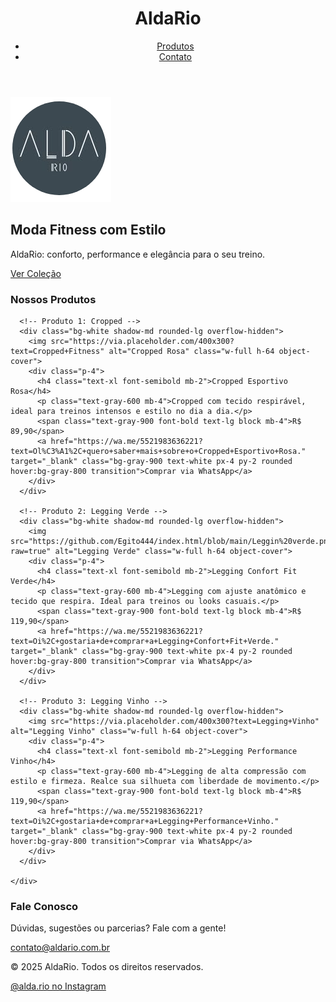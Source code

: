 <!DOCTYPE html>
<html lang="pt-br">
<head>
  <meta charset="UTF-8" />
  <meta name="viewport" content="width=device-width, initial-scale=1.0" />
  <title>AldaRio - Moda Fitness Feminina</title>
  <script src="https://cdn.tailwindcss.com"></script>
</head>
<body class="bg-gray-50 text-gray-800">

  <!-- Cabeçalho -->
  <header class="bg-gray-900 text-white p-6">
    <div class="max-w-7xl mx-auto flex justify-between items-center">
      <h1 class="text-2xl font-bold">AldaRio</h1>
      <nav>
        <ul class="flex gap-6 text-lg">
          <li><a href="#produtos" class="hover:underline">Produtos</a></li>
          <li><a href="#contato" class="hover:underline">Contato</a></li>
        </ul>
      </nav>
    </div>
  </header>

  <!-- Banner com logo -->
  <section class="bg-gray-900 text-white text-center py-16">
    <div class="flex flex-col items-center justify-center">
      <img src="https://github.com/Egito444/index.html/blob/main/Logo%20Alda.png?raw=true" alt="Logo AldaRio" class="w-32 h-32 mb-6 rounded-full">
      <h2 class="text-4xl font-bold mb-4">Moda Fitness com Estilo</h2>
      <p class="text-lg text-gray-300 mb-6">AldaRio: conforto, performance e elegância para o seu treino.</p>
      <a href="#produtos" class="bg-white text-gray-900 px-6 py-3 rounded-full text-lg font-semibold hover:bg-gray-200 transition">Ver Coleção</a>
    </div>
  </section>

  <!-- Produtos -->
  <section id="produtos" class="max-w-7xl mx-auto py-16 px-4">
    <h3 class="text-3xl font-bold text-center mb-12">Nossos Produtos</h3>
    <div class="grid md:grid-cols-3 gap-8">
      
      <!-- Produto 1: Cropped -->
      <div class="bg-white shadow-md rounded-lg overflow-hidden">
        <img src="https://via.placeholder.com/400x300?text=Cropped+Fitness" alt="Cropped Rosa" class="w-full h-64 object-cover">
        <div class="p-4">
          <h4 class="text-xl font-semibold mb-2">Cropped Esportivo Rosa</h4>
          <p class="text-gray-600 mb-4">Cropped com tecido respirável, ideal para treinos intensos e estilo no dia a dia.</p>
          <span class="text-gray-900 font-bold text-lg block mb-4">R$ 89,90</span>
          <a href="https://wa.me/5521983636221?text=Ol%C3%A1%2C+quero+saber+mais+sobre+o+Cropped+Esportivo+Rosa." target="_blank" class="bg-gray-900 text-white px-4 py-2 rounded hover:bg-gray-800 transition">Comprar via WhatsApp</a>
        </div>
      </div>

      <!-- Produto 2: Legging Verde -->
      <div class="bg-white shadow-md rounded-lg overflow-hidden">
        <img src="https://github.com/Egito444/index.html/blob/main/Leggin%20verde.png?raw=true" alt="Legging Verde" class="w-full h-64 object-cover">
        <div class="p-4">
          <h4 class="text-xl font-semibold mb-2">Legging Confort Fit Verde</h4>
          <p class="text-gray-600 mb-4">Legging com ajuste anatômico e tecido que respira. Ideal para treinos ou looks casuais.</p>
          <span class="text-gray-900 font-bold text-lg block mb-4">R$ 119,90</span>
          <a href="https://wa.me/5521983636221?text=Oi%2C+gostaria+de+comprar+a+Legging+Confort+Fit+Verde." target="_blank" class="bg-gray-900 text-white px-4 py-2 rounded hover:bg-gray-800 transition">Comprar via WhatsApp</a>
        </div>
      </div>

      <!-- Produto 3: Legging Vinho -->
      <div class="bg-white shadow-md rounded-lg overflow-hidden">
        <img src="https://via.placeholder.com/400x300?text=Legging+Vinho" alt="Legging Vinho" class="w-full h-64 object-cover">
        <div class="p-4">
          <h4 class="text-xl font-semibold mb-2">Legging Performance Vinho</h4>
          <p class="text-gray-600 mb-4">Legging de alta compressão com estilo e firmeza. Realce sua silhueta com liberdade de movimento.</p>
          <span class="text-gray-900 font-bold text-lg block mb-4">R$ 119,90</span>
          <a href="https://wa.me/5521983636221?text=Oi%2C+gostaria+de+comprar+a+Legging+Performance+Vinho." target="_blank" class="bg-gray-900 text-white px-4 py-2 rounded hover:bg-gray-800 transition">Comprar via WhatsApp</a>
        </div>
      </div>

    </div>
  </section>

  <!-- Contato -->
  <section id="contato" class="bg-gray-100 py-16 px-4 text-center">
    <h3 class="text-3xl font-bold mb-6">Fale Conosco</h3>
    <p class="mb-4 text-gray-700">Dúvidas, sugestões ou parcerias? Fale com a gente!</p>
    <a href="mailto:contato@aldario.com.br" class="text-gray-900 underline text-lg">contato@aldario.com.br</a>
  </section>

  <!-- Rodapé -->
  <footer class="bg-gray-900 text-white text-center py-6">
    <p class="mb-2">&copy; 2025 AldaRio. Todos os direitos reservados.</p>
    <a href="https://www.instagram.com/alda.rio/" target="_blank" class="underline hover:text-gray-300">@alda.rio no Instagram</a>
  </footer>

</body>
</html>
